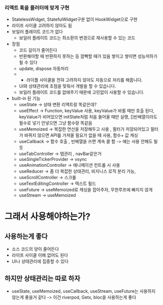 ### 리액트 훅을 플러터에 맞게 구현

- StatelessWidget, StatefulWidget구분 없이 HookWidget으로 구현
- 라이프 사이클 고려하지 않아도 됨
- 보일러 플레이트 코드가 없다
	-  보일러 플레이트 코드는 최소환의 변경으로 재사용할 수 있는 코드
- 장점
	- 코드 길이가 줄어든다
	- 반환해야할 때 반환하지 못하는 등 깜빡할 때가 있음 쌓이고 쌓이면 성능저하가 될 수 있다
	- update, dispose 자동처리
	- - 라이플 사이클을 전혀 고려하지 않아도 자동으로 처리를 해줍니다.
	- UI와 상태관리에 초점을 맞춰서 개발을 할 수 있습니다.
	- 보일러 플레이트 코드를 없애주기 때문에 고민없이 사용할 수 있습니다.
- built-in 된 기능
	- useState -> 상태 변환 리액트랑 똑같은데?
	- useEffect -> Function, keyValue 사용, keyValue가 바뀔 때만 호출 된다, keyValue가 비어있으면 initState처럼 처음 들어올 때만 실행, []빈배열이라도 필수로 넣기 안넣으면 그냥 함수랑 똑같음
	- useMemoized -> 복잡한 연산을 저장해두고 사용 , 필터가 저장되어있고 필터가 바뀌지 않으면 API를 가져올 필요가 없을 때 사용, 함수+ 값 캐싱
	- useCallback -> 함수 호출 , 빈배열을 쓰면 계속 콜 함 -> 얘는 사용 안해도 될 듯
	- useTabController -> 탭관리 , navBar같은거
	- useSingleTickerProvider -> vsync
	- useAnimationController -> 애니메이션 컨트롤 시 사용
	- useReducer -> 좀 더 복잡한 상태관리, 비지니스 로직 분리 가능, 
	- useScrollController -> 스크롤
	- useTextEditingController -> 텍스트 필드
	- useFuture -> useMemoized로 캐싱을 잡아주자, 무한루프에 빠지지 않게
	- useStream -> useMemoized
# 그래서 사용해야하는가?

## 사용하는게 좋다
- 소스 코드의 양이 줄어든다
- 라이프 사이클 이해 없어도 된다
- UI나 상태관리에 집중할 수 있다

## 하지만 상태관리는 따로 하자

- useState, useMemoized, useCallback, useStream, useFuture는 사용하지 않는게 좋을거 같다 -> 이건 riverpod, Getx, bloc을 사용하는게 좋다